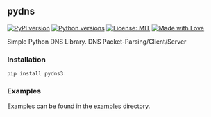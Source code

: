 pydns
------

[![PyPI version](https://img.shields.io/pypi/v/pystructs3?style=for-the-badge)](https://pypi.org/project/pydns3/)
[![Python versions](https://img.shields.io/pypi/pyversions/pystructs3?style=for-the-badge)](https://pypi.org/project/pydns3/)
[![License: MIT](https://img.shields.io/badge/License-MIT-yellow.svg?style=for-the-badge)](https://github.com/imgurbot12/pydns/blob/master/LICENSE)
[![Made with Love](https://img.shields.io/badge/built%20with-%E2%99%A5-orange?style=for-the-badge)](https://github.com/imgurbot12/dns)

Simple Python DNS Library. DNS Packet-Parsing/Client/Server

### Installation

```
pip install pydns3
```

### Examples

Examples can be found in the [examples](https://github.com/imgurbot12/pydns/tree/master/examples) directory.
